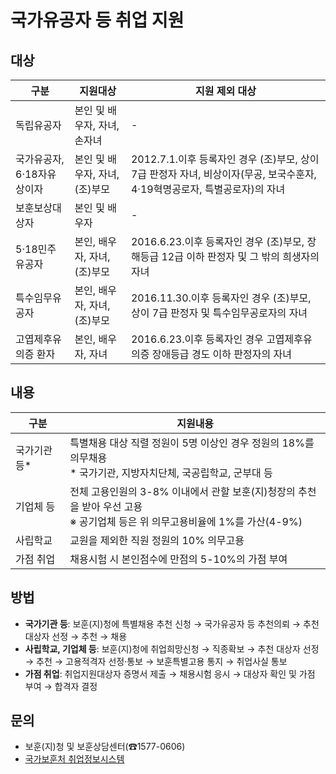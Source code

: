 # 국가유공자 등 취업 지원

## 대상

| 구분                 | 지원대상                                              | 지원 제외 대상 |
|----------------------|------------------------------------------------------|----------------|
| 독립유공자           | 본인 및 배우자, 자녀, 손자녀                           | -              |
| 국가유공자, 6·18자유상이자| 본인 및 배우자, 자녀, (조)부모       | 2012.7.1.이후 등록자인 경우 (조)부모, 상이 7급 판정자 자녀, 비상이자(무공, 보국수훈자, 4·19혁명공로자, 특별공로자)의 자녀 |
| 보훈보상대상자       | 본인 및 배우자                                        | -              |
| 5·18민주유공자       | 본인, 배우자, 자녀, (조)부모                          | 2016.6.23.이후 등록자인 경우 (조)부모, 장해등급 12급 이하 판정자 및 그 밖의 희생자의 자녀 |
| 특수임무유공자       | 본인, 배우자, 자녀, (조)부모                          | 2016.11.30.이후 등록자인 경우 (조)부모, 상이 7급 판정자 및 특수임무공로자의 자녀 |
| 고엽제후유의증 환자  | 본인, 배우자, 자녀                                    | 2016.6.23.이후 등록자인 경우 고엽제후유의증 장애등급 경도 이하 판정자의 자녀 |

## 내용

| 구분         | 지원내용 |
|--------------|----------|
| 국가기관 등* | 특별채용 대상 직렬 정원이 5명 이상인 경우 정원의 18%를 의무채용<br>* 국가기관, 지방자치단체, 국공립학교, 군부대 등 |
| 기업체 등    | 전체 고용인원의 3-8% 이내에서 관할 보훈(지)청장의 추천을 받아 우선 고용<br>※ 공기업체 등은 위 의무고용비율에 1%를 가산(4-9%) |
| 사립학교     | 교원을 제외한 직원 정원의 10% 의무고용 |
| 가점 취업    | 채용시험 시 본인점수에 만점의 5-10%의 가점 부여 |

## 방법

- **국가기관 등**: 보훈(지)청에 특별채용 추천 신청 → 국가유공자 등 추천의뢰 → 추천대상자 선정 → 추천 → 채용
- **사립학교, 기업체 등**: 보훈(지)청에 취업희망신청 → 직종확보 → 추천 대상자 선정 → 추천 → 고용적격자 선정·통보 → 보훈특별고용 통지 → 취업사실 통보
- **가점 취업**: 취업지원대상자 증명서 제출 → 채용시험 응시 → 대상자 확인 및 가점 부여 → 합격자 결정

## 문의

- 보훈(지)청 및 보훈상담센터(☎1577-0606)
- [국가보훈처 취업정보시스템](http://job.mpva.go.kr/)